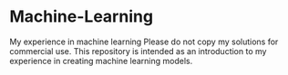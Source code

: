 # Machine-Learning
My experience in machine learning
Please do not copy my solutions for commercial use.
This repository is intended as an introduction to my experience in creating machine learning models.
